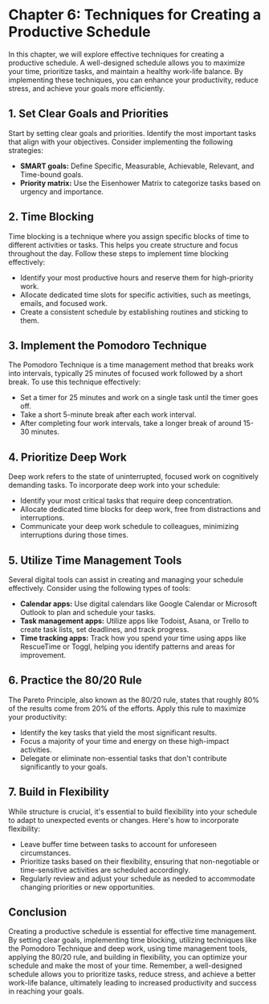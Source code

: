Chapter 6: Techniques for Creating a Productive Schedule
========================================================

In this chapter, we will explore effective techniques for creating a productive schedule. A well-designed schedule allows you to maximize your time, prioritize tasks, and maintain a healthy work-life balance. By implementing these techniques, you can enhance your productivity, reduce stress, and achieve your goals more efficiently.

**1. Set Clear Goals and Priorities**
-------------------------------------

Start by setting clear goals and priorities. Identify the most important tasks that align with your objectives. Consider implementing the following strategies:

* **SMART goals:** Define Specific, Measurable, Achievable, Relevant, and Time-bound goals.
* **Priority matrix:** Use the Eisenhower Matrix to categorize tasks based on urgency and importance.

**2. Time Blocking**
--------------------

Time blocking is a technique where you assign specific blocks of time to different activities or tasks. This helps you create structure and focus throughout the day. Follow these steps to implement time blocking effectively:

* Identify your most productive hours and reserve them for high-priority work.
* Allocate dedicated time slots for specific activities, such as meetings, emails, and focused work.
* Create a consistent schedule by establishing routines and sticking to them.

**3. Implement the Pomodoro Technique**
---------------------------------------

The Pomodoro Technique is a time management method that breaks work into intervals, typically 25 minutes of focused work followed by a short break. To use this technique effectively:

* Set a timer for 25 minutes and work on a single task until the timer goes off.
* Take a short 5-minute break after each work interval.
* After completing four work intervals, take a longer break of around 15-30 minutes.

**4. Prioritize Deep Work**
---------------------------

Deep work refers to the state of uninterrupted, focused work on cognitively demanding tasks. To incorporate deep work into your schedule:

* Identify your most critical tasks that require deep concentration.
* Allocate dedicated time blocks for deep work, free from distractions and interruptions.
* Communicate your deep work schedule to colleagues, minimizing interruptions during those times.

**5. Utilize Time Management Tools**
------------------------------------

Several digital tools can assist in creating and managing your schedule effectively. Consider using the following types of tools:

* **Calendar apps:** Use digital calendars like Google Calendar or Microsoft Outlook to plan and schedule your tasks.
* **Task management apps:** Utilize apps like Todoist, Asana, or Trello to create task lists, set deadlines, and track progress.
* **Time tracking apps:** Track how you spend your time using apps like RescueTime or Toggl, helping you identify patterns and areas for improvement.

**6. Practice the 80/20 Rule**
------------------------------

The Pareto Principle, also known as the 80/20 rule, states that roughly 80% of the results come from 20% of the efforts. Apply this rule to maximize your productivity:

* Identify the key tasks that yield the most significant results.
* Focus a majority of your time and energy on these high-impact activities.
* Delegate or eliminate non-essential tasks that don't contribute significantly to your goals.

**7. Build in Flexibility**
---------------------------

While structure is crucial, it's essential to build flexibility into your schedule to adapt to unexpected events or changes. Here's how to incorporate flexibility:

* Leave buffer time between tasks to account for unforeseen circumstances.
* Prioritize tasks based on their flexibility, ensuring that non-negotiable or time-sensitive activities are scheduled accordingly.
* Regularly review and adjust your schedule as needed to accommodate changing priorities or new opportunities.

**Conclusion**
--------------

Creating a productive schedule is essential for effective time management. By setting clear goals, implementing time blocking, utilizing techniques like the Pomodoro Technique and deep work, using time management tools, applying the 80/20 rule, and building in flexibility, you can optimize your schedule and make the most of your time. Remember, a well-designed schedule allows you to prioritize tasks, reduce stress, and achieve a better work-life balance, ultimately leading to increased productivity and success in reaching your goals.
